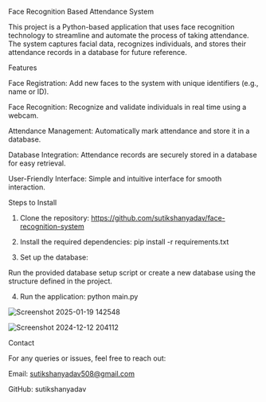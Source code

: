 Face Recognition Based Attendance System

This project is a Python-based application that uses face recognition technology to streamline and automate the process of taking attendance. The system captures facial data, recognizes individuals, and stores their attendance records in a database for future reference.

Features

Face Registration: Add new faces to the system with unique identifiers (e.g., name or ID).

Face Recognition: Recognize and validate individuals in real time using a webcam.

Attendance Management: Automatically mark attendance and store it in a database.

Database Integration: Attendance records are securely stored in a database for easy retrieval.

User-Friendly Interface: Simple and intuitive interface for smooth interaction.


Steps to Install

1) Clone the repository:
https://github.com/sutikshanyadav/face-recognition-system

2) Install the required dependencies:
pip install -r requirements.txt

3) Set up the database:

Run the provided database setup script or create a new database using the structure defined in the project.

4) Run the application:
python main.py



![Screenshot 2025-01-19 142548](https://github.com/user-attachments/assets/71e699f4-1532-4e9c-ba92-598899d840d0)


![Screenshot 2024-12-12 204112](https://github.com/user-attachments/assets/2ff75f58-4f7b-4630-828e-46cfe15ab62d)

 
Contact

For any queries or issues, feel free to reach out:

Email: sutikshanyadav508@gmail.com

GitHub: sutikshanyadav
